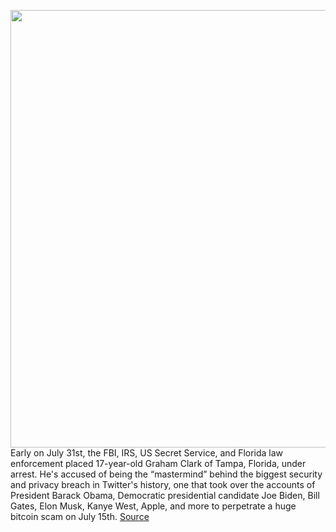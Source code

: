 <img src='https://cdn.vox-cdn.com/thumbor/oGPM4taY3XiuYV_8eVTU0FTWAYY=/0x0:2040x1360/1200x800/filters:focal(857x517:1183x843)/cdn.vox-cdn.com/uploads/chorus_image/image/67139717/acastro_200715_1777_twitter_0001.0.0.jpg' width='700px' /><br/>
Early on July 31st, the FBI, IRS, US Secret Service, and Florida law enforcement placed 17-year-old Graham Clark of Tampa, Florida, under arrest. He's accused of being the “mastermind” behind the biggest security and privacy breach in Twitter's history, one that took over the accounts of President Barack Obama, Democratic presidential candidate Joe Biden, Bill Gates, Elon Musk, Kanye West, Apple, and more to perpetrate a huge bitcoin scam on July 15th.
<a href='https://www.theverge.com/2020/7/31/21349920/twitter-hack-arrest-florida-teen-fbi-irs-secret-service'> Source <a/>